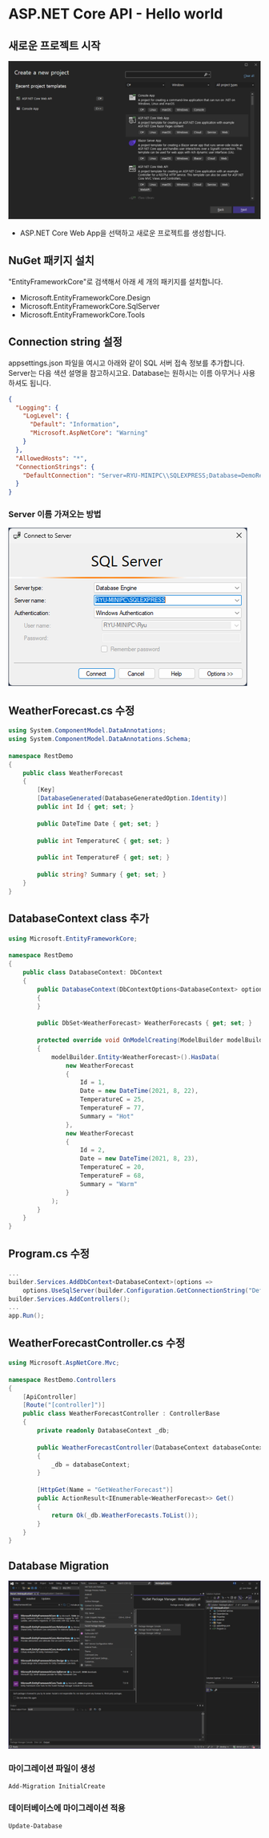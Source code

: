 # ASP.NET Core API - Hello world


## 새로운 프로젝트 시작

![](./pic-01.png)

* ASP.NET Core Web App을 선택하고 새로운 프로젝트를 생성합니다.


## NuGet 패키지 설치

"EntityFrameworkCore"로 검색해서 아래 세 개의 패키지를 설치합니다.

* Microsoft.EntityFrameworkCore.Design
* Microsoft.EntityFrameworkCore.SqlServer
* Microsoft.EntityFrameworkCore.Tools


## Connection string 설정

appsettings.json 파일을 여시고 아래와 같이 SQL 서버 접속 정보를 추가합니다.
Server는 다음 색션 설명을 참고하시고요.
Database는 원하시는 이름 아무거나 사용하셔도 됩니다.

``` json
{
  "Logging": {
    "LogLevel": {
      "Default": "Information",
      "Microsoft.AspNetCore": "Warning"
    }
  },
  "AllowedHosts": "*",
  "ConnectionStrings": {
    "DefaultConnection": "Server=RYU-MINIPC\\SQLEXPRESS;Database=DemoRestCore;Trusted_Connection=True;MultipleActiveResultSets=true; TrustServerCertificate=True;"
  }
}
```

### Server 이름 가져오는 방법

![](./pic-03.png)


## WeatherForecast.cs 수정

``` csharp
using System.ComponentModel.DataAnnotations;
using System.ComponentModel.DataAnnotations.Schema;

namespace RestDemo
{
    public class WeatherForecast
    {
        [Key]
        [DatabaseGenerated(DatabaseGeneratedOption.Identity)]
        public int Id { get; set; }

        public DateTime Date { get; set; }

        public int TemperatureC { get; set; }

        public int TemperatureF { get; set; }

        public string? Summary { get; set; }
    }
}
```


## DatabaseContext class 추가

``` csharp
using Microsoft.EntityFrameworkCore;

namespace RestDemo
{
    public class DatabaseContext: DbContext
    {
        public DatabaseContext(DbContextOptions<DatabaseContext> options) : base(options)
        {
        }

        public DbSet<WeatherForecast> WeatherForecasts { get; set; }

        protected override void OnModelCreating(ModelBuilder modelBuilder)
        {
            modelBuilder.Entity<WeatherForecast>().HasData(
                new WeatherForecast
                {
                    Id = 1,
                    Date = new DateTime(2021, 8, 22),
                    TemperatureC = 25,
                    TemperatureF = 77,
                    Summary = "Hot"
                },
                new WeatherForecast
                {
                    Id = 2,
                    Date = new DateTime(2021, 8, 23),
                    TemperatureC = 20,
                    TemperatureF = 68,
                    Summary = "Warm"
                }
            );
        }
    }
}
```


## Program.cs 수정

``` csharp
...
builder.Services.AddDbContext<DatabaseContext>(options =>
    options.UseSqlServer(builder.Configuration.GetConnectionString("DefaultConnection")));
builder.Services.AddControllers();
...
app.Run();
```


## WeatherForecastController.cs 수정

``` csharp
using Microsoft.AspNetCore.Mvc;

namespace RestDemo.Controllers
{
    [ApiController]
    [Route("[controller]")]
    public class WeatherForecastController : ControllerBase
    {
        private readonly DatabaseContext _db;

        public WeatherForecastController(DatabaseContext databaseContext)
        {
            _db = databaseContext;
        }

        [HttpGet(Name = "GetWeatherForecast")]
        public ActionResult<IEnumerable<WeatherForecast>> Get()
        {
            return Ok(_db.WeatherForecasts.ToList());
        }
    }
}
```


## Database Migration

![](./pic-04.png)

### 마이그레이션 파일이 생성

```
Add-Migration InitialCreate
```

### 데이터베이스에 마이그레이션 적용

```
Update-Database
```
